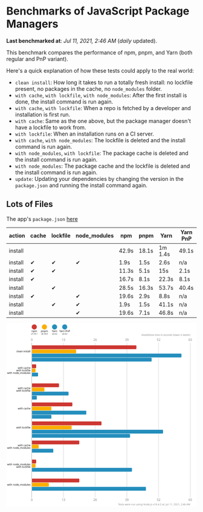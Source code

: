 # Benchmarks of JavaScript Package Managers

**Last benchmarked at**: _Jul 11, 2021, 2:46 AM_ (_daily_ updated).

This benchmark compares the performance of npm, pnpm, and Yarn (both regular and PnP variant).

Here's a quick explanation of how these tests could apply to the real world:

- `clean install`: How long it takes to run a totally fresh install: no lockfile present, no packages in the cache, no `node_modules` folder.
- `with cache`, `with lockfile`, `with node_modules`: After the first install is done, the install command is run again.
- `with cache`, `with lockfile`: When a repo is fetched by a developer and installation is first run.
- `with cache`: Same as the one above, but the package manager doesn't have a lockfile to work from.
- `with lockfile`: When an installation runs on a CI server.
- `with cache`, `with node_modules`: The lockfile is deleted and the install command is run again.
- `with node_modules`, `with lockfile`: The package cache is deleted and the install command is run again.
- `with node_modules`: The package cache and the lockfile is deleted and the install command is run again.
- `update`: Updating your dependencies by changing the version in the `package.json` and running the install command again.

## Lots of Files

The app's `package.json` [here](https://github.com/pnpm/pnpm.github.io/blob/main/benchmarks/fixtures/alotta-files/package.json)

| action  | cache | lockfile | node_modules| npm | pnpm | Yarn | Yarn PnP |
| ---     | ---   | ---      | ---         | --- | ---  | ---  | ---      |
| install |       |          |             | 42.9s | 18.1s | 1m 1.4s | 49.1s |
| install | ✔     | ✔        | ✔           | 1.9s | 1.5s | 2.6s | n/a |
| install | ✔     | ✔        |             | 11.3s | 5.1s | 15s | 2.1s |
| install | ✔     |          |             | 16.7s | 8.1s | 22.3s | 8.1s |
| install |       | ✔        |             | 28.5s | 16.3s | 53.7s | 40.4s |
| install | ✔     |          | ✔           | 19.6s | 2.9s | 8.8s | n/a |
| install |       | ✔        | ✔           | 1.9s | 1.5s | 41.1s | n/a |
| install |       |          | ✔           | 19.6s | 7.1s | 46.8s | n/a |

![Graph of the alotta-files results](../../static/img/benchmarks/alotta-files.svg)